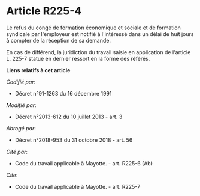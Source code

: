 # Article R225-4

Le refus du congé de formation économique et sociale et de formation syndicale par l'employeur est notifié à l'intéressé dans
un délai de huit jours à compter de la réception de sa demande. 

En cas de différend, la juridiction du travail saisie en application de l'article L. 225-7 statue en dernier ressort en la
forme des référés.

**Liens relatifs à cet article**

_Codifié par_:

  - Décret n°91-1263 du 16 décembre 1991

_Modifié par_:

  - Décret n°2013-612 du 10 juillet 2013 - art. 3

_Abrogé par_:

  - Décret n°2018-953 du 31 octobre 2018 - art. 56

_Cité par_:

  - Code du travail applicable à Mayotte. - art. R225-6 (Ab)

_Cite_:

  - Code du travail applicable à Mayotte. - art. R225-7
